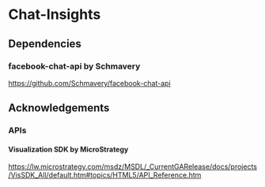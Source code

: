 # Chat-Insights

## Dependencies
### facebook-chat-api by Schmavery
https://github.com/Schmavery/facebook-chat-api

## Acknowledgements
### APIs
#### Visualization SDK by MicroStrategy
https://lw.microstrategy.com/msdz/MSDL/_CurrentGARelease/docs/projects/VisSDK_All/default.htm#topics/HTML5/API_Reference.htm
